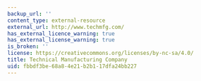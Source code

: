 ```yaml
---
backup_url: ''
content_type: external-resource
external_url: http://www.techmfg.com/
has_external_licence_warning: true
has_external_license_warning: true
is_broken: ''
license: https://creativecommons.org/licenses/by-nc-sa/4.0/
title: Technical Manufacturing Company
uid: fbbdf3be-68a8-4e21-b2b1-17dfa24bb227
---
```

